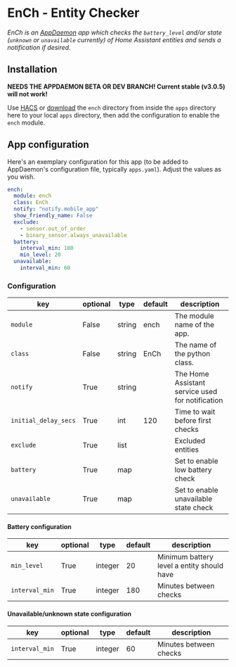 # EnCh - Entity Checker

*EnCh is an [AppDaemon](https://github.com/home-assistant/appdaemon) app which checks the `battery_level` and/or state (`unknown` or `unavailable` currently) of Home Assistant entities and sends a notification if desired.*

## Installation

**NEEDS THE APPDAEMON BETA OR DEV BRANCH! Current stable (v3.0.5) will not work!**

Use [HACS](https://github.com/custom-components/hacs) or [download](https://github.com/benleb/ad-ench/releases) the `ench` directory from inside the `apps` directory here to your local `apps` directory, then add the configuration to enable the `ench` module.

## App configuration
Here's an exemplary configuration for this app (to be added to AppDaemon's configuration file, typically `apps.yaml`). Adjust the values as you wish.
```yaml
ench:
  module: ench
  class: EnCh
  notify: "notify.mobile_app"
  show_friendly_name: False
  exclude:
    - sensor.out_of_order
    - binary_sensor.always_unavailable
  battery:
    interval_min: 180
    min_level: 20
  unavailable:
    interval_min: 60
```

### Configuration
key | optional | type | default | description
-- | -- | -- | -- | --
`module` | False | string | ench | The module name of the app.
`class` | False | string | EnCh | The name of the python class.
`notify` | True | string | | The Home Assistant service used for notification
`initial_delay_secs` | True | int | 120 | Time to wait before first checks
`exclude` | True | list | | Excluded entities
`battery` | True | map | | Set to enable low battery check
`unavailable` | True | map | | Set to enable unavailable state check

#### Battery configuration
key | optional | type | default | description
-- | -- | -- | -- | --
`min_level` | True | integer | 20 | Minimum battery level a entity should have
`interval_min` | True | integer | 180 | Minutes between checks

#### Unavailable/unknown state configuration
key | optional | type | default | description
-- | -- | -- | -- | --
`interval_min` | True | integer | 60 | Minutes between checks
